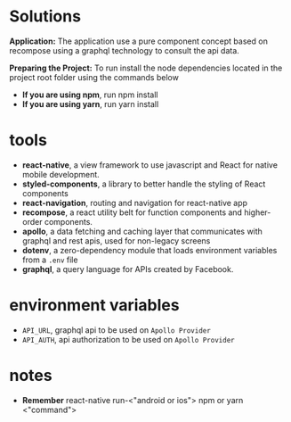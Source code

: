 # Solutions
**Application:**
The application use a pure component concept based on recompose using a graphql technology to consult the api data.

**Preparing the Project:**
To run install the node dependencies located in the project root folder using the commands below

- **If you are using npm**, run npm install
- **If you are using yarn**, run yarn install

# tools
- **react-native**, a view framework to use javascript and React for native mobile development.
- **styled-components**, a library to better handle the styling of React components
-  **react-navigation**, routing and navigation for react-native app
-  **recompose**, a react utility belt for function components and higher-order components.
- **apollo**, a data fetching and caching layer that communicates with graphql and rest apis, used for non-legacy screens
- **dotenv**, a zero-dependency module that loads environment variables from a `.env` file
- **graphql**, a query language for APIs created by Facebook.

# environment variables
- `API_URL`, graphql api to be used on `Apollo Provider`
- `API_AUTH`, api authorization to be used on `Apollo Provider`

# notes
- **Remember**
react-native run-<"android or ios">
npm or yarn <"command">
